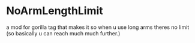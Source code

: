 # NoArmLengthLimit
a mod for gorilla tag that makes it so when u use long arms theres no limit (so basically u can reach much much further.)
